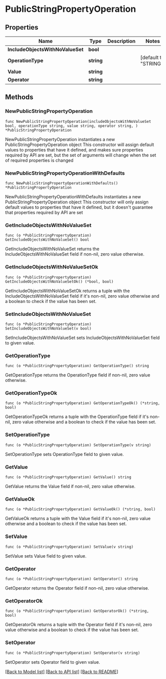 # PublicStringPropertyOperation

## Properties

Name | Type | Description | Notes
------------ | ------------- | ------------- | -------------
**IncludeObjectsWithNoValueSet** | **bool** |  | 
**OperationType** | **string** |  | [default to "STRING"]
**Value** | **string** |  | 
**Operator** | **string** |  | 

## Methods

### NewPublicStringPropertyOperation

`func NewPublicStringPropertyOperation(includeObjectsWithNoValueSet bool, operationType string, value string, operator string, ) *PublicStringPropertyOperation`

NewPublicStringPropertyOperation instantiates a new PublicStringPropertyOperation object
This constructor will assign default values to properties that have it defined,
and makes sure properties required by API are set, but the set of arguments
will change when the set of required properties is changed

### NewPublicStringPropertyOperationWithDefaults

`func NewPublicStringPropertyOperationWithDefaults() *PublicStringPropertyOperation`

NewPublicStringPropertyOperationWithDefaults instantiates a new PublicStringPropertyOperation object
This constructor will only assign default values to properties that have it defined,
but it doesn't guarantee that properties required by API are set

### GetIncludeObjectsWithNoValueSet

`func (o *PublicStringPropertyOperation) GetIncludeObjectsWithNoValueSet() bool`

GetIncludeObjectsWithNoValueSet returns the IncludeObjectsWithNoValueSet field if non-nil, zero value otherwise.

### GetIncludeObjectsWithNoValueSetOk

`func (o *PublicStringPropertyOperation) GetIncludeObjectsWithNoValueSetOk() (*bool, bool)`

GetIncludeObjectsWithNoValueSetOk returns a tuple with the IncludeObjectsWithNoValueSet field if it's non-nil, zero value otherwise
and a boolean to check if the value has been set.

### SetIncludeObjectsWithNoValueSet

`func (o *PublicStringPropertyOperation) SetIncludeObjectsWithNoValueSet(v bool)`

SetIncludeObjectsWithNoValueSet sets IncludeObjectsWithNoValueSet field to given value.


### GetOperationType

`func (o *PublicStringPropertyOperation) GetOperationType() string`

GetOperationType returns the OperationType field if non-nil, zero value otherwise.

### GetOperationTypeOk

`func (o *PublicStringPropertyOperation) GetOperationTypeOk() (*string, bool)`

GetOperationTypeOk returns a tuple with the OperationType field if it's non-nil, zero value otherwise
and a boolean to check if the value has been set.

### SetOperationType

`func (o *PublicStringPropertyOperation) SetOperationType(v string)`

SetOperationType sets OperationType field to given value.


### GetValue

`func (o *PublicStringPropertyOperation) GetValue() string`

GetValue returns the Value field if non-nil, zero value otherwise.

### GetValueOk

`func (o *PublicStringPropertyOperation) GetValueOk() (*string, bool)`

GetValueOk returns a tuple with the Value field if it's non-nil, zero value otherwise
and a boolean to check if the value has been set.

### SetValue

`func (o *PublicStringPropertyOperation) SetValue(v string)`

SetValue sets Value field to given value.


### GetOperator

`func (o *PublicStringPropertyOperation) GetOperator() string`

GetOperator returns the Operator field if non-nil, zero value otherwise.

### GetOperatorOk

`func (o *PublicStringPropertyOperation) GetOperatorOk() (*string, bool)`

GetOperatorOk returns a tuple with the Operator field if it's non-nil, zero value otherwise
and a boolean to check if the value has been set.

### SetOperator

`func (o *PublicStringPropertyOperation) SetOperator(v string)`

SetOperator sets Operator field to given value.



[[Back to Model list]](../README.md#documentation-for-models) [[Back to API list]](../README.md#documentation-for-api-endpoints) [[Back to README]](../README.md)


